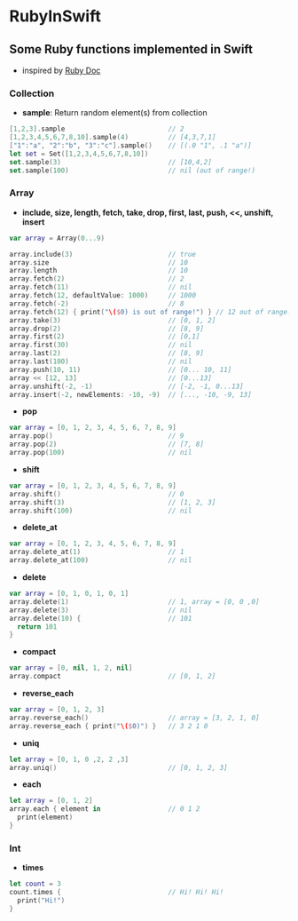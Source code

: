 # RubyInSwift
## Some Ruby functions implemented in Swift

* inspired by [Ruby Doc](http://ruby-doc.org/core-2.2.0/Array.html)

### Collection
* **sample**: Return random element(s) from collection
```swift
[1,2,3].sample                          // 2
[1,2,3,4,5,6,7,8,10].sample(4)          // [4,3,7,1]
["1":"a", "2":"b", "3":"c"].sample()    // [(.0 "1", .1 "a")]        
let set = Set([1,2,3,4,5,6,7,8,10])
set.sample(3)                           // [10,4,2]
set.sample(100)                         // nil (out of range!)
```
### Array
* **include, size, length, fetch, take, drop, first, last, push, <<, unshift, insert**
```swift
var array = Array(0...9)

array.include(3)                        // true
array.size                              // 10
array.length                            // 10
array.fetch(2)                          // 2
array.fetch(11)                         // nil
array.fetch(12, defaultValue: 1000)     // 1000
array.fetch(-2)                         // 8
array.fetch(12) { print("\($0) is out of range!") } // 12 out of range!
array.take(3)                           // [0, 1, 2]
array.drop(2)                           // [8, 9]
array.first(2)                          // [0,1]
array.first(30)                         // nil
array.last(2)                           // [8, 9]
array.last(100)                         // nil
array.push(10, 11)                      // [0... 10, 11]
array << [12, 13]                       // [0...13]
array.unshift(-2, -1)                   // [-2, -1, 0...13]
array.insert(-2, newElements: -10, -9)  // [..., -10, -9, 13]
```

* **pop**
```swift
var array = [0, 1, 2, 3, 4, 5, 6, 7, 8, 9]
array.pop()                             // 9
array.pop(2)                            // [7, 8]
array.pop(100)                          // nil
```

* **shift**
```swift
var array = [0, 1, 2, 3, 4, 5, 6, 7, 8, 9]
array.shift()                           // 0
array.shift(3)                          // [1, 2, 3]
array.shift(100)                        // nil
```
* **delete_at**
```swift
var array = [0, 1, 2, 3, 4, 5, 6, 7, 8, 9]
array.delete_at(1)                      // 1
array.delete_at(100)                    // nil
```
* **delete**
```swift
var array = [0, 1, 0, 1, 0, 1]
array.delete(1)                         // 1, array = [0, 0 ,0]
array.delete(3)                         // nil
array.delete(10) {                      // 101
  return 101
}
```
* **compact**
```swift
var array = [0, nil, 1, 2, nil]
array.compact                           // [0, 1, 2]
```
* **reverse_each**
```swift
var array = [0, 1, 2, 3]
array.reverse_each()                    // array = [3, 2, 1, 0]
array.reverse_each { print("\($0)") }   // 3 2 1 0
```
* **uniq**
```swift
let array = [0, 1, 0 ,2, 2 ,3]
array.uniq()                            // [0, 1, 2, 3]
```
* **each**
```swift
let array = [0, 1, 2]
array.each { element in                 // 0 1 2
  print(element)
}
```

### Int
* **times**
```swift
let count = 3
count.times {                           // Hi! Hi! Hi!
  print("Hi!")
}
```




<!-- * ****
```swift
var array = [0, 1, 2, 3, 4, 5, 6, 7, 8, 9]
array
array
``` -->
